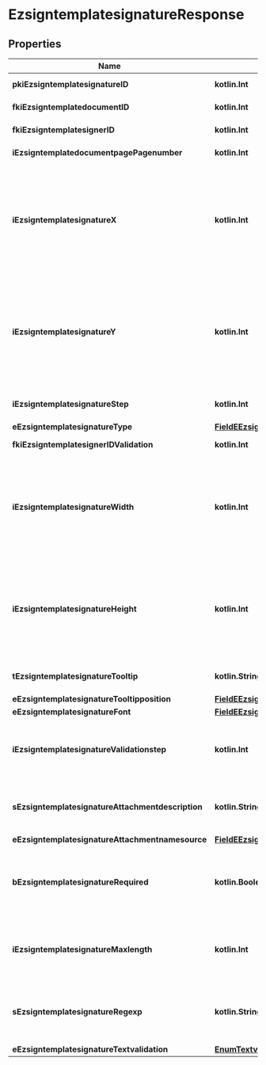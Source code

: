 
# EzsigntemplatesignatureResponse

## Properties
Name | Type | Description | Notes
------------ | ------------- | ------------- | -------------
**pkiEzsigntemplatesignatureID** | **kotlin.Int** | The unique ID of the Ezsigntemplatesignature | 
**fkiEzsigntemplatedocumentID** | **kotlin.Int** | The unique ID of the Ezsigntemplatedocument | 
**fkiEzsigntemplatesignerID** | **kotlin.Int** | The unique ID of the Ezsigntemplatesigner | 
**iEzsigntemplatedocumentpagePagenumber** | **kotlin.Int** | The page number in the Ezsigntemplatedocument | 
**iEzsigntemplatesignatureX** | **kotlin.Int** | The X coordinate (Horizontal) where to put the Ezsigntemplatesignature on the page.  Coordinate is calculated at 100dpi (dot per inch). So for example, if you want to put the Ezsigntemplatesignature 2 inches from the left border of the page, you would use \&quot;200\&quot; for the X coordinate. | 
**iEzsigntemplatesignatureY** | **kotlin.Int** | The Y coordinate (Vertical) where to put the Ezsigntemplatesignature on the page.  Coordinate is calculated at 100dpi (dot per inch). So for example, if you want to put the Ezsigntemplatesignature 3 inches from the top border of the page, you would use \&quot;300\&quot; for the Y coordinate. | 
**iEzsigntemplatesignatureStep** | **kotlin.Int** | The step when the Ezsigntemplatesigner will be invited to sign | 
**eEzsigntemplatesignatureType** | [**FieldEEzsigntemplatesignatureType**](FieldEEzsigntemplatesignatureType.md) |  | 
**fkiEzsigntemplatesignerIDValidation** | **kotlin.Int** | The unique ID of the Ezsigntemplatesigner |  [optional]
**iEzsigntemplatesignatureWidth** | **kotlin.Int** | The width of the Ezsigntemplatesignature.  Size is calculated at 100dpi (dot per inch). So for example, if you want the Ezsigntemplatesignature to have a width of 2 inches, you would use \&quot;200\&quot; for the iEzsigntemplatesignatureWidth. |  [optional]
**iEzsigntemplatesignatureHeight** | **kotlin.Int** | The height of the Ezsigntemplatesignature.  Size is calculated at 100dpi (dot per inch). So for example, if you want the Ezsigntemplatesignature to have an height of 2 inches, you would use \&quot;200\&quot; for the iEzsigntemplatesignatureHeight. |  [optional]
**tEzsigntemplatesignatureTooltip** | **kotlin.String** | A tooltip that will be presented to Ezsigntemplatesigner about the Ezsigntemplatesignature |  [optional]
**eEzsigntemplatesignatureTooltipposition** | [**FieldEEzsigntemplatesignatureTooltipposition**](FieldEEzsigntemplatesignatureTooltipposition.md) |  |  [optional]
**eEzsigntemplatesignatureFont** | [**FieldEEzsigntemplatesignatureFont**](FieldEEzsigntemplatesignatureFont.md) |  |  [optional]
**iEzsigntemplatesignatureValidationstep** | **kotlin.Int** | The step when the Ezsigntemplatesigner will be invited to validate the Ezsigntemplatesignature of eEzsigntemplatesignatureType Attachments |  [optional]
**sEzsigntemplatesignatureAttachmentdescription** | **kotlin.String** | The description attached to the attachment name added in Ezsigntemplatesignature of eEzsigntemplatesignatureType Attachments |  [optional]
**eEzsigntemplatesignatureAttachmentnamesource** | [**FieldEEzsigntemplatesignatureAttachmentnamesource**](FieldEEzsigntemplatesignatureAttachmentnamesource.md) |  |  [optional]
**bEzsigntemplatesignatureRequired** | **kotlin.Boolean** | Whether the Ezsigntemplatesignature is required or not. This field is relevant only with Ezsigntemplatesignature with eEzsigntemplatesignatureType &#x3D; Attachments. |  [optional]
**iEzsigntemplatesignatureMaxlength** | **kotlin.Int** | The maximum length for the value in the Ezsigntemplatesignature  This can only be set if eEzsigntemplatesignatureType is **FieldText** or **FieldTextarea** |  [optional]
**sEzsigntemplatesignatureRegexp** | **kotlin.String** | A regular expression to indicate what values are acceptable for the Ezsigntemplatesignature.  This can only be set if eEzsigntemplatesignatureType is **Text** or **Textarea** |  [optional]
**eEzsigntemplatesignatureTextvalidation** | [**EnumTextvalidation**](EnumTextvalidation.md) |  |  [optional]



